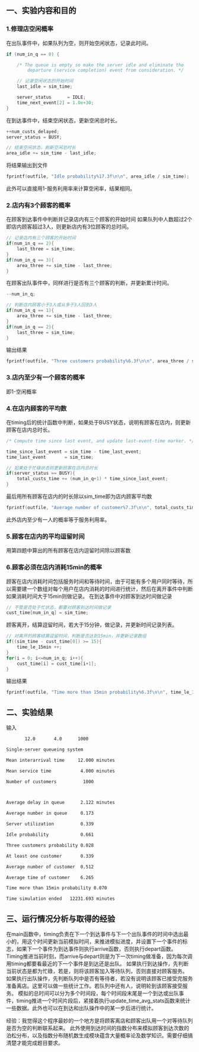 ## 一、实验内容和目的

### 1.修理店空闲概率

在出队事件中，如果队列为空，则开始空闲状态，记录此时间。

```C
if (num_in_q == 0) {

    /* The queue is empty so make the server idle and eliminate the
        departure (service completion) event from consideration. */

    // 记录空闲状态的开始时间
    last_idle = sim_time;

    server_status      = IDLE;
    time_next_event[2] = 1.0e+30;
}
```

在到达事件中，结束空闲状态，更新空闲总时长。

```C
++num_custs_delayed;
server_status = BUSY;

// 结束空闲状态，刷新空闲总时长
area_idle += sim_time - last_idle;
```

将结果输出到文件

```C
fprintf(outfile, "Idle probability%17.3f\n\n", area_idle / sim_time);
```

此外可以直接用1-服务利用率来计算空闲率，结果相同。

### 2.店内有3个顾客的概率

在顾客到达事件中判断并记录店内有三个顾客的开始时间
如果队列中人数超过2个即店内顾客超过3人，则更新店内有3位顾客的总时间。

```C
// 记录店内有三个顾客的开始时间
if(num_in_q == 2){
    last_three = sim_time;
}
if(num_in_q == 3){
    area_three += sim_time - last_three;
}
```

在顾客出队事件中，同样进行是否有三个顾客的判断，并更新累计时间。

```C
--num_in_q;

// 判断店内顾客小于3人或从多于3人回到3人
if(num_in_q == 1){
    area_three += sim_time - last_three;
}
if(num_in_q == 2){
    last_three = sim_time;
}
```

输出结果

```C
fprintf(outfile, "Three customers probability%6.3f\n\n", area_three / sim_time);
```

### 3.店内至少有一个顾客的概率

即1-空闲概率

### 4.在店内顾客的平均数

在timing后的统计函数中判断，如果处于BUSY状态，说明有顾客在店内，则更新顾客在店内总时长。

```C
/* Compute time since last event, and update last-event-time marker. */

time_since_last_event = sim_time - time_last_event;
time_last_event       = sim_time;

// 如果处于忙碌状态则更新顾客在店内总时长
if(server_status == BUSY){
    total_custs_time += (num_in_q+1) * time_since_last_event;
}
```

最后用所有顾客在店内的时长除以sim_time即为店内顾客平均数

```C
fprintf(outfile, "Average number of customer%7.3f\n\n", total_custs_time / sim_time);
```

此外店内至少有一人的概率等于服务利用率。

### 5.顾客在店内的平均逗留时间

用第四题中算出的所有顾客在店内逗留时间除以顾客数

### 6.顾客必须在店内消耗15min的概率

顾客在店内消耗时间包括服务时间和等待时间，由于可能有多个用户同时等待，所以需要建一个数组对每个用户在店内消耗的时间进行统计，然后在离开事件中判断如果消耗时间大于15min则做记录。
在到达事件中对顾客到达时间做记录

```C
// 不管是否处于忙状态，都要对顾客到达时间做记录
cust_time[num_in_q] = sim_time;
```

顾客离开，结算逗留时间，若大于15分钟，做记录，并更新时间记录列表。

```C
// 对离开的顾客结算逗留时间，判断是否达到15min，并更新记录数组
if((sim_time - cust_time[0]) >= 15){
    time_le_15min ++;
}
for(i = 0; i<=num_in_q; i++){
    cust_time[i] = cust_time[i+1];
}
```

输出结果

```C
fprintf(outfile, "Time more than 15min probability%6.3f\n\n", time_le_15min / num_delays_required);
```

## 二、实验结果

输入

```txt
       12.0       4.0      1000
```

```txt
Single-server queueing system

Mean interarrival time     12.000 minutes

Mean service time           4.000 minutes

Number of customers          1000



Average delay in queue      2.122 minutes

Average number in queue     0.173

Server utilization          0.339

Idle probability            0.661

Three customers probability 0.028

At least one customer       0.339

Average number of customer  0.512

Average time of customer    6.265

Time more than 15min probability 0.070

Time simulation ended   12231.693 minutes
```

## 三、运行情况分析与取得的经验

在main函数中，timing负责在下一个到达事件与下一个出队事件的时间中选出最小的，用这个时间更新当前模拟时间，来推进模拟进度，并设置下一个事件的标志，如果下一个事件为到达事件则执行arrive函数，否则执行depart函数。Timing推进当前时刻，而arrive与depart则是为下一次timing做准备，因为每次调用timing都要看最近的下一个事件是到达还是出队。
如果执行到达操作，先判断当前状态是都为忙碌，若是，则将该顾客加入等待队列，否则直接对顾客服务。
如果执行出队操作，先判断队列中是否有等待者，若没有说明该顾客已接受完服务准备离店。这里可以做一些统计工作。若队列中还有人，说明轮到该顾客接受服务。
模拟的总时间可以分为多个时间段，每个时间段末尾是一个到达或出队事件，timing推进一个时间片段后，紧接着执行update_time_avg_stats函数来统计一些数据。此外也可以在到达和出队操作中的某一步后进行统计。

经验：我觉得这个程序最妙的一个地方是将顾客离店和顾客出队用一个对等待队列是否为空的判断联系起来。
此外使用到达时间的指数分布来模拟顾客到达次数的泊松分布，以及指数分布随机数生成模块蕴含大量概率论及数学知识。需要仔细搞清楚才能完成题目要求。